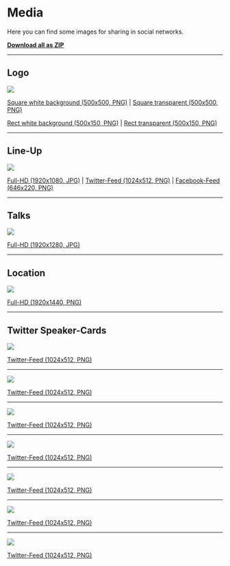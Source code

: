 # Media
 
Here you can find some images for sharing in social networks.

<i class="fa fa-download"></i> **[Download all as ZIP](@baseUrl@/images/downloads/phpdd17/phpdd17-media.zip)**

<hr class="blockspace">

## Logo

<img src="@baseUrl@/images/downloads/phpdd17/phpdd17-logo-500x150.png" class="img-responsive blockspace">

<i class="fa fa-download"></i>
[Square white background (500x500, PNG)](@baseUrl@/images/downloads/phpdd17/phpdd17-logo-500x500.png) |
[Square transparent (500x500, PNG)](@baseUrl@/images/downloads/phpdd17/phpdd17-logo-500x500-transparent.png)

<i class="fa fa-download"></i>
[Rect white background (500x150, PNG)](@baseUrl@/images/downloads/phpdd17/phpdd17-logo-500x150.png) |
[Rect transparent (500x150, PNG)](@baseUrl@/images/downloads/phpdd17/phpdd17-logo-500x150-transparent.png)

<hr class="blockspace">

## Line-Up

<img src="@baseUrl@/images/downloads/phpdd17/phpdd17-lineup-twitter.png" class="img-responsive blockspace">

<i class="fa fa-download"></i>
[Full-HD (1920x1080, JPG)](@baseUrl@/images/downloads/phpdd17/phpdd17-lineup-fullhd.jpg) |
[Twitter-Feed (1024x512, PNG)](@baseUrl@/images/downloads/phpdd17/phpdd17-lineup-twitter.png) |
[Facebook-Feed (646x220, PNG)](@baseUrl@/images/downloads/phpdd17/phpdd17-lineup-facebook.png)

<hr class="blockspace">

## Talks

<img src="@baseUrl@/images/downloads/phpdd17/phpdd17-talks-fullhd.jpg" class="img-responsive blockspace">

<i class="fa fa-download"></i>
[Full-HD (1920x1280, JPG)](@baseUrl@/images/downloads/phpdd17/phpdd17-talks-fullhd.jpg)

<hr class="blockspace">

## Location

<img src="@baseUrl@/images/downloads/phpdd17/phpdd17-location.png" class="img-responsive blockspace">

<i class="fa fa-download"></i>
[Full-HD (1920x1440, PNG)](@baseUrl@/images/downloads/phpdd17/phpdd17-location.png)

<hr class="blockspace">

## Twitter Speaker-Cards

<img src="@baseUrl@/images/downloads/phpdd17/phpdd17-arne-blankerts-phive-twitter.png" class="img-responsive blockspace">

<i class="fa fa-download"></i>
[Twitter-Feed (1024x512, PNG)](@baseUrl@/images/downloads/phpdd17/phpdd17-arne-blankerts-phive-twitter.png)

<hr class="blockspace">

<img src="@baseUrl@/images/downloads/phpdd17/phpdd17-sebastian-heuer-phive-twitter.png" class="img-responsive blockspace">

<i class="fa fa-download"></i>
[Twitter-Feed (1024x512, PNG)](@baseUrl@/images/downloads/phpdd17/phpdd17-sebastian-heuer-phive-twitter.png)

<hr class="blockspace">

<img src="@baseUrl@/images/downloads/phpdd17/phpdd17-jan-burkl-middleware-web-apis-in-php7-twitter.png" class="img-responsive blockspace">

<i class="fa fa-download"></i>
[Twitter-Feed (1024x512, PNG)](@baseUrl@/images/downloads/phpdd17/phpdd17-jan-burkl-middleware-web-apis-in-php7-twitter.png)

<hr class="blockspace">

<img src="@baseUrl@/images/downloads/phpdd17/phpdd17-marco-pivetta-event-sourcing-twitter.png" class="img-responsive blockspace">

<i class="fa fa-download"></i>
[Twitter-Feed (1024x512, PNG)](@baseUrl@/images/downloads/phpdd17/phpdd17-marco-pivetta-event-sourcing-twitter.png)

<hr class="blockspace">

<img src="@baseUrl@/images/downloads/phpdd17/phpdd17-stephan-hochdoerfer-postgresql-twitter.png" class="img-responsive blockspace">

<i class="fa fa-download"></i>
[Twitter-Feed (1024x512, PNG)](@baseUrl@/images/downloads/phpdd17/phpdd17-stephan-hochdoerfer-postgresql-twitter.png)

<hr class="blockspace">

<img src="@baseUrl@/images/downloads/phpdd17/phpdd17-alexander-miertsch-prooph-micro-twitter.png" class="img-responsive blockspace">

<i class="fa fa-download"></i>
[Twitter-Feed (1024x512, PNG)](@baseUrl@/images/downloads/phpdd17/phpdd17-alexander-miertsch-prooph-micro-twitter.png)

<hr class="blockspace">

<img src="@baseUrl@/images/downloads/phpdd17/phpdd17-christian-lueck-reactphp-twitter.png" class="img-responsive blockspace">

<i class="fa fa-download"></i>
[Twitter-Feed (1024x512, PNG)](@baseUrl@/images/downloads/phpdd17/phpdd17-christian-lueck-reactphp-twitter.png)
